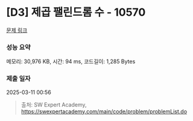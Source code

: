 # [D3] 제곱 팰린드롬 수 - 10570 

[문제 링크](https://swexpertacademy.com/main/code/problem/problemDetail.do?contestProbId=AXO72aaqPrcDFAXS) 

### 성능 요약

메모리: 30,976 KB, 시간: 94 ms, 코드길이: 1,285 Bytes

### 제출 일자

2025-03-11 00:56



> 출처: SW Expert Academy, https://swexpertacademy.com/main/code/problem/problemList.do